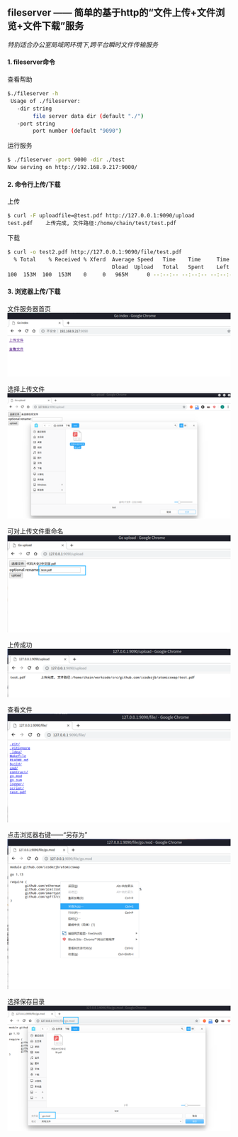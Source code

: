 ## fileserver —— 简单的基于http的“文件上传+文件浏览+文件下载”服务

*特别适合办公室局域网环境下,跨平台瞬时文件传输服务*


#### 1. fileserver命令

查看帮助
```bash
$./fileserver -h
 Usage of ./fileserver:
   -dir string
     	file server data dir (default "./")
   -port string
     	port number (default "9090")

```

运行服务
```bash
$ ./fileserver -port 9000 -dir ./test
Now serving on http://192.168.9.217:9000/
```


#### 2. 命令行上传/下载

上传
```bash
$ curl -F uploadfile=@test.pdf http://127.0.0.1:9090/upload
test.pdf	上传完成, 文件路径:/home/chain/test/test.pdf
```

下载
```bash
$ curl -o test2.pdf http://127.0.0.1:9090/file/test.pdf
  % Total    % Received % Xferd  Average Speed   Time    Time     Time  Current
                                 Dload  Upload   Total   Spent    Left  Speed
100  153M  100  153M    0     0   965M      0 --:--:-- --:--:-- --:--:--  967M
```


#### 3. 浏览器上传/下载

文件服务器首页
![index](./doc/index.png)

选择上传文件
![upload1](./doc/upload1.png)

可对上传文件重命名
![upload2](./doc/upload2.png)

上传成功
![upload3](./doc/upload3.png)

查看文件
![file1](./doc/file1.png)

点击浏览器右键——“另存为”
![file2](./doc/file2.png)

选择保存目录
![file3](./doc/file3.png)
